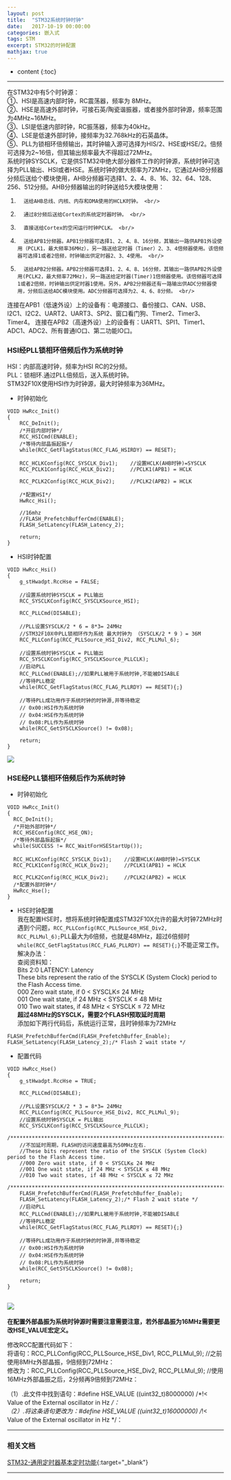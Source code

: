 ```yaml
---
layout: post
title:  "STM32系统时钟时钟"
date:   2017-10-19 00:00:00
categories: 嵌入式
tags: STM
excerpt: STM32的时钟配置
mathjax: true
---
```

* content
{:toc}
---

在STM32中有5个时钟源： <br/>
①、HSI是高速内部时钟，RC震荡器，频率为 8MHz。 <br/>
②、HSE是高速外部时钟，可接石英/陶瓷谐振器，或者接外部时钟源，频率范围为4MHz~16MHz。 <br/>
③、LSI是低速内部时钟，RC振荡器，频率为40kHz。 <br/>
④、LSE是低速外部时钟，接频率为32.768kHz的石英晶体。 <br/>
⑤、PLL为锁相环倍频输出，其时钟输入源可选择为HIS/2、HSE或HSE/2。倍频可选择为2~16倍，但其输出频率最大不得超过72MHz。 <br/>
系统时钟SYSCLK，它是供STM32中绝大部分器件工作的时钟源，系统时钟可选择为PLL输出、HSI或者HSE。系统时钟的做大频率为72MHz，它通过AHB分频器分频后送给个模块使用，AHB分频器可选择1、2、4、8、16、32、64、128、256、512分频。AHB分频器输出的时钟送给5大模块使用： <br/>
1.       送给AHB总线、内核、内存和DMA使用的HCLK时钟。 <br/>
2.       通过8分频后送给Cortex的系统定时器时钟。 <br/>
3.       直接送给Cortex的空闲运行时钟PCLK。 <br/>
4.       送给APB1分频器。APB1分频器可选择1、2、4、8、16分频，其输出一路供APB1外设使用（PCLK1，最大频率36MHz），另一路送给定时器（Timer）2、3、4倍频器使用。该倍频器可选择1或者2倍频，时钟输出供定时器2、3、4使用。 <br/>
5.       送给APB2分频器。APB2分频器可选择1、2、4、8、16分频，其输出一路供APB2外设使用(PCLK2，最大频率72MHz)，另一路送给定时器(Timer)1倍频器使用。该倍频器可选择1或者2倍频，时钟输出供定时器1使用。另外，APB2分频器还有一路输出供ADC分频器使用，分频后送给ADC模块使用。ADC分频器可选择为2、4、6、8分频。 <br/>
连接在APB1（低速外设）上的设备有：电源接口、备份接口、CAN、USB、I2C1、I2C2、UART2、UART3、SPI2、窗口看门狗、Timer2、Timer3、Timer4。
连接在APB2（高速外设）上的设备有：UART1、SPI1、Timer1、ADC1、ADC2、所有普通IO口、第二功能IO口。 <br/>




### HSI经PLL锁相环倍频后作为系统时钟

HSI：内部高速时钟，频率为HSI RC的2分频。 <br/>
PLL：锁相环.通过PLL倍频后，送入系统时钟。 <br/>
STM32F10X使用HSI作为时钟源，最大时钟频率为36MHz。 <br/>
- 时钟初始化
```
VOID HwRcc_Init()
{
    RCC_DeInit();
    /*开启内部时钟*/
    RCC_HSICmd(ENABLE);
    /*等待内部晶振起振*/
    while(RCC_GetFlagStatus(RCC_FLAG_HSIRDY) == RESET);

    RCC_HCLKConfig(RCC_SYSCLK_Div1);    //设置HCLK(AHB时钟)=SYSCLK
    RCC_PCLK1Config(RCC_HCLK_Div2);     //PCLK1(APB1) = HCLK

    RCC_PCLK2Config(RCC_HCLK_Div2);     //PCLK2(APB2) = HCLK

    /*配置HSI*/
    HwRcc_Hsi();

    //16mhz
    //FLASH_PrefetchBufferCmd(ENABLE);
    FLASH_SetLatency(FLASH_Latency_2);

    return;
}
```

- HSI时钟配置
```
VOID HwRcc_Hsi()
{
    g_stHwadpt.RccHse = FALSE;

    //设置系统时钟SYSCLK = PLL输出
    RCC_SYSCLKConfig(RCC_SYSCLKSource_HSI);

    RCC_PLLCmd(DISABLE);

    //PLL设置SYSCLK/2 * 6 = 8*3= 24MHz
    //STM32F10X中PLL锁相环作为系统 最大时钟为 （SYSCLK/2 * 9 ）= 36M
    RCC_PLLConfig(RCC_PLLSource_HSI_Div2, RCC_PLLMul_6);

    //设置系统时钟SYSCLK = PLL输出
    RCC_SYSCLKConfig(RCC_SYSCLKSource_PLLCLK);
    //启动PLL
    RCC_PLLCmd(ENABLE);//如果PLL被用于系统时钟,不能被DISABLE
    //等待PLL稳定
    while(RCC_GetFlagStatus(RCC_FLAG_PLLRDY) == RESET){;}

    //等待PLL成功用作于系统时钟的时钟源,并等待稳定
    // 0x00:HSI作为系统时钟
    // 0x04:HSE作为系统时钟
    // 0x08:PLL作为系统时钟
    while(RCC_GetSYSCLKSource() != 0x08);

    return;
}
```
![](http://owlypioka.bkt.clouddn.com/TIM%E6%88%AA%E5%9B%BE20171019145631.png)

### HSE经PLL锁相环倍频后作为系统时钟
- 时钟初始化
```
VOID HwRcc_Init()
{
  RCC_DeInit();
  /*开始外部时钟*/
  RCC_HSEConfig(RCC_HSE_ON);
  /*等待外部晶振起振*/
  while(SUCCESS != RCC_WaitForHSEStartUp());

  RCC_HCLKConfig(RCC_SYSCLK_Div1);    //设置HCLK(AHB时钟)=SYSCLK
  RCC_PCLK1Config(RCC_HCLK_Div2);     //PCLK1(APB1) = HCLK

  RCC_PCLK2Config(RCC_HCLK_Div2);     //PCLK2(APB2) = HCLK
  /*配置外部时钟*/
  HwRcc_Hse();
}
```
- HSE时钟配置 <br/>
我在配置HSE时，想将系统时钟配置成STM32F10X允许的最大时钟72MHz时遇到个问题，`RCC_PLLConfig(RCC_PLLSource_HSE_Div2, RCC_PLLMul_6);`PLL最大为6倍频，也就是48MHz，超过6倍频时`while(RCC_GetFlagStatus(RCC_FLAG_PLLRDY) == RESET){;}`不能正常工作。 <br/>
解决办法： <br/>
查阅资料知： <br/>
Bits 2:0  LATENCY: Latency  <br/>
These bits represent the ratio of the SYSCLK (System Clock) period to the Flash Access time.  <br/>
000 Zero wait state, if 0 < SYSCLK≤ 24 MHz  <br/>
001 One wait state, if 24 MHz < SYSCLK ≤ 48 MHz  <br/>
010 Two wait states, if 48 MHz < SYSCLK ≤ 72 MHz  <br/>
**超过48MHz的SYSCLK，需要2个FLASH预取延时周期**  <br/>
添加如下两行代码后，系统运行正常，且时钟频率为72MHz  <br/>
```
FLASH_PrefetchBufferCmd(FLASH_PrefetchBuffer_Enable);
FLASH_SetLatency(FLASH_Latency_2);/* Flash 2 wait state */
```
- 配置代码  <br/>
```
VOID HwRcc_Hse()
{
    g_stHwadpt.RccHse = TRUE;

    RCC_PLLCmd(DISABLE);

    //PLL设置SYSCLK/2 * 3 = 8*3= 24MHz
    RCC_PLLConfig(RCC_PLLSource_HSE_Div2, RCC_PLLMul_9);
    //设置系统时钟SYSCLK = PLL输出
    RCC_SYSCLKConfig(RCC_SYSCLKSource_PLLCLK);
	/*******************************************************************************************/
	//不加延时周期，FLASH的访问速度最高为50MHz左右.
	//These bits represent the ratio of the SYSCLK (System Clock) period to the Flash Access time.
	//000 Zero wait state, if 0 < SYSCLK≤ 24 MHz
	//001 One wait state, if 24 MHz < SYSCLK ≤ 48 MHz
	//010 Two wait states, if 48 MHz < SYSCLK ≤ 72 MHz
	/********************************************************************************************/
    FLASH_PrefetchBufferCmd(FLASH_PrefetchBuffer_Enable);
    FLASH_SetLatency(FLASH_Latency_2);/* Flash 2 wait state */
    //启动PLL
    RCC_PLLCmd(ENABLE);//如果PLL被用于系统时钟,不能被DISABLE
    //等待PLL稳定
    while(RCC_GetFlagStatus(RCC_FLAG_PLLRDY) == RESET){;}

    //等待PLL成功用作于系统时钟的时钟源,并等待稳定
    // 0x00:HSI作为系统时钟
    // 0x04:HSE作为系统时钟
    // 0x08:PLL作为系统时钟
    while(RCC_GetSYSCLKSource() != 0x08);

    return;
}
```
![](http://owlypioka.bkt.clouddn.com/TIM%E6%88%AA%E5%9B%BE20171019145546.png)
---

**在配置外部晶振为系统时钟源时需要注意需要注意，若外部晶振为16MHz需要更改HSE_VALUE宏定义。**

修改RCC配置代码如下： <br/>
将语句：RCC_PLLConfig(RCC_PLLSource_HSE_Div1, RCC_PLLMul_9); //之前使用8MHz外部晶振，9倍频到72MHz： <br/>
修改为：RCC_PLLConfig(RCC_PLLSource_HSE_Div2, RCC_PLLMul_9); //使用16MHz外部晶振之后，2分频再9倍频到72MHz： <br/>


（1）.此文件中找到语句：#define HSE_VALUE    ((uint32_t)8000000) /*!< Value of the External oscillator in Hz */： <br/>
（2）.将这条语句更改为：#define HSE_VALUE    ((uint32_t)16000000) /*!< Value of the External oscillator in Hz */： <br/>


---

### 相关文档
[STM32-通用定时器基本定时功能](http://www.cnblogs.com/emouse/archive/2011/05/05/2198148.html){:target="_blank"}

---
